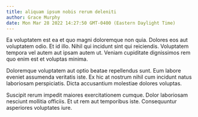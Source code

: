 ```yaml
---
title: aliquam ipsum nobis rerum deleniti
author: Grace Murphy
date: Mon Mar 28 2022 14:27:50 GMT-0400 (Eastern Daylight Time)
---
```

Ea voluptatem est ea et quo magni doloremque non quia. Dolores eos aut voluptatem odio. Et id illo. Nihil qui incidunt sint qui reiciendis. Voluptatem tempora vel autem aut ipsam autem ut. Veniam cupiditate dignissimos rem quo enim est et voluptas minima.

 Doloremque voluptatem aut optio beatae repellendus sunt. Eum labore eveniet assumenda veritatis iste. Ex hic at nostrum nihil cum incidunt natus laboriosam perspiciatis. Dicta accusantium molestiae dolores voluptas.

 Suscipit rerum impedit maiores exercitationem cumque. Dolor laboriosam nesciunt mollitia officiis. Et ut rem aut temporibus iste. Consequuntur asperiores voluptates iure.